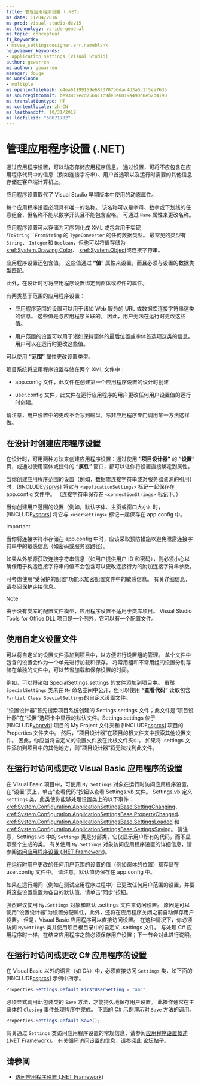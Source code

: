```yaml
---
title: 管理应用程序设置 (.NET)
ms.date: 11/04/2016
ms.prod: visual-studio-dev15
ms.technology: vs-ide-general
ms.topic: conceptual
f1_keywords:
- msvse_settingsdesigner.err.nameblank
helpviewer_keywords:
- application settings [Visual Studio]
author: gewarren
ms.author: gewarren
manager: douge
ms.workload:
- multiple
ms.openlocfilehash: e4ea61199159e68f3707b6dac4d3a6c1f5ea7635
ms.sourcegitcommit: be938c7ecd756a11c9de3e6019a490d0e52b4190
ms.translationtype: HT
ms.contentlocale: zh-CN
ms.lasthandoff: 10/31/2018
ms.locfileid: "50671782"
---
```

# <a name="manage-application-settings-net"></a>管理应用程序设置 (.NET)

通过应用程序设置，可以动态存储应用程序信息。 通过设置，可将不应包含在应用程序代码中的信息（例如连接字符串）、用户首选项以及运行时需要的其他信息存储在客户端计算机上。

应用程序设置取代了 Visual Studio 早期版本中使用的动态属性。

每个应用程序设置必须具有唯一的名称。 该名称可以是字母、数字或下划线的任意组合，但名称不能以数字开头且不能包含空格。 可通过 `Name` 属性来更改名称。

应用程序设置可以存储为可序列化成 XML 或包含用于实现 /`ToString``FromString` 的 `TypeConverter` 的任何数据类型。 最常见的类型有 `String`、 `Integer`和 `Boolean`，但也可以将值存储为 <xref:System.Drawing.Color>、 <xref:System.Object>或连接字符串。

应用程序设置还包含值。 这些值通过 **“值”** 属性来设置，而且必须与设置的数据类型匹配。

此外，在设计时可将应用程序设置绑定到窗体或控件的属性。

有两类基于范围的应用程序设置：

- 应用程序范围的设置可以用于诸如 Web 服务的 URL 或数据库连接字符串这类的信息。 这些值是与应用程序关联的。 因此，用户无法在运行时更改这些值。

- 用户范围的设置可以用于诸如保持窗体的最后位置或字体首选项这类的信息。 用户可以在运行时更改这些值。

可以使用 **“范围”** 属性更改设置类型。

项目系统将应用程序设置存储在两个 XML 文件中：

- app.config 文件，此文件在创建第一个应用程序设置的设计时创建

- user.config 文件，此文件在运行应用程序的用户更改任何用户设置值的运行时创建。

请注意，用户设置中的更改不会写到磁盘，除非应用程序专门调用某一方法这样做。

## <a name="create-application-settings-at-design-time"></a>在设计时创建应用程序设置

在设计时，可用两种方法来创建应用程序设置：通过使用 **“项目设计器”** 的 **“设置”** 页，或通过使用窗体或控件的 **“属性”** 窗口，都可以让你将设置直接绑定到属性。

当你创建应用程序范围的设置（例如，数据库连接字符串或对服务器资源的引用）时，[!INCLUDE[vsprvs](../code-quality/includes/vsprvs_md.md)] 将它与 `<applicationSettings>` 标记一起保存在 app.config 文件中。 （连接字符串保存在 `<connectionStrings>` 标记下。）

当你创建用户范围的设置（例如，默认字体、主页或窗口大小）时， [!INCLUDE[vsprvs](../code-quality/includes/vsprvs_md.md)] 将它与 `<userSettings>` 标记一起保存在 app.config 中。

> [!IMPORTANT]
> 当你将连接字符串存储在 app.config 中时，应该采取预防措施以避免泄露连接字符串中的敏感信息（如密码或服务器路径）。
>
> 如果从外部源获取连接字符串信息（如用户提供用户 ID 和密码），则必须小心以确保用于构造连接字符串的值不会包含可以更改连接行为的附加连接字符串参数。
>
> 可考虑使用“受保护的配置”功能以加密配置文件中的敏感信息。 有关详细信息，请参阅[保护连接信息](/dotnet/framework/data/adonet/protecting-connection-information)。

> [!NOTE]
> 由于没有类库的配置文件模型，应用程序设置不适用于类库项目。 Visual Studio Tools for Office DLL 项目是一个例外，它可以有一个配置文件。

## <a name="use-customized-settings-files"></a>使用自定义设置文件

可以将自定义的设置文件添加到项目中，以方便进行设置组的管理。 单个文件中包含的设置会作为一个单元进行加载和保存。 将常用组和不常用组的设置分别存储在单独的文件中，可以节省加载和保存设置的时间。

例如，可以将诸如 SpecialSettings.settings 的文件添加到项目中。 虽然 `SpecialSettings` 类未在 `My` 命名空间中公开，但可以使用 **“查看代码”** 读取包含 `Partial Class SpecialSettings`的自定义设置文件。

“设置设计器”首先搜索项目系统创建的 Settings.settings 文件；此文件是“项目设计器”在“设置”选项卡中显示的默认文件。Settings.settings 位于 [!INCLUDE[vbprvb](../code-quality/includes/vbprvb_md.md)] 项目的 My Project 文件夹和 [!INCLUDE[csprcs](../data-tools/includes/csprcs_md.md)] 项目的 Properties 文件夹中。 然后，“项目设计器”在项目的根文件夹中搜索其他设置文件。 因此，你应当将自定义的设置文件放在此根文件夹中。 如果将 .settings 文件添加到项目中的其他地方，则“项目设计器”将无法找到此文件。

## <a name="access-or-change-application-settings-at-run-time-in-visual-basic"></a>在运行时访问或更改 Visual Basic 应用程序的设置

在 Visual Basic 项目中，可使用 `My.Settings` 对象在运行时访问应用程序设置。 在“设置”页上，单击“查看代码”按钮以查看 Settings.vb 文件。 Settings.vb 定义 `Settings` 类，此类使你能够处理设置类上的以下事件：<xref:System.Configuration.ApplicationSettingsBase.SettingChanging>、<xref:System.Configuration.ApplicationSettingsBase.PropertyChanged>、<xref:System.Configuration.ApplicationSettingsBase.SettingsLoaded> 和 <xref:System.Configuration.ApplicationSettingsBase.SettingsSaving>。 请注意，Settings.vb 中的 `Settings` 类是分部类，它仅显示用户所有的代码，而不显示整个生成的类。 有关使用 `My.Settings` 对象访问应用程序设置的详细信息，请参阅[访问应用程序设置 (.NET Framework)](/dotnet/visual-basic/developing-apps/programming/app-settings/accessing-application-settings)。

在运行时用户更改的任何用户范围的设置的值（例如窗体的位置）都存储在 user.config 文件中。 请注意，默认值仍保存在 app.config 中。

如果在运行期间（例如在测试应用程序过程中）已更改任何用户范围的设置，并要将这些设置重置为各自的默认值，请单击“同步”按钮。

强烈建议使用 `My.Settings` 对象和默认 .settings 文件来访问设置。 原因是可以使用“设置设计器”为设置分配属性，此外，还将在应用程序关闭之前自动保存用户设置。 但是，Visual Basic 应用程序可以直接访问设置。 在这种情况下，你必须访问 `MySettings` 类并使用项目根目录中的自定义 .settings 文件。 与处理 C# 应用程序时一样，在结束应用程序之前必须保存用户设置；下一节会对此进行说明。

## <a name="access-or-change-application-settings-at-run-time-in-c"></a>在运行时访问或更改 C# 应用程序的设置 #

在 Visual Basic 以外的语言（如 C#）中，必须直接访问 `Settings` 类，如下面的 [!INCLUDE[csprcs](../data-tools/includes/csprcs_md.md)] 示例中所示。

```csharp
Properties.Settings.Default.FirstUserSetting = "abc";
```

必须显式调用此包装类的 `Save` 方法，才能持久地保存用户设置。 此操作通常在主窗体的 `Closing` 事件处理程序中完成。 下面的 C# 示例演示对 `Save` 方法的调用。

```csharp
Properties.Settings.Default.Save();
```

有关通过 `Settings` 类访问应用程序设置的常规信息，请参阅[应用程序设置概述 (.NET Framework)](/dotnet/framework/winforms/advanced/application-settings-overview)。 有关循环访问设置的信息，请参阅此 [论坛帖子](https://social.msdn.microsoft.com/Forums/vstudio/40fbb470-f1e8-4a02-a4a0-9f62b54d0fc4/is-this-possible-propertiessettingsdefault?forum=csharpgeneral)。

## <a name="see-also"></a>请参阅

- [访问应用程序设置 (.NET Framework)](/dotnet/visual-basic/developing-apps/programming/app-settings/accessing-application-settings)
